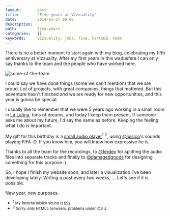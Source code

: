 ```yaml
---
layout:       post
title:        "Five years at Vizzuality"
date:         2014-01-27 09:00
description:  
path:         five-years
categories:   []
keywords:     vizzuality, jobs, five, CartoDB, team
---
```


<div class="BlogPost-columns">
  <p>There is no a better moment to start again with my blog, celebrating my fifth anniversary
  at Vizzuality. After my first years in this wadusfera I can only say thanks to the team and
  the people who have worked here.</p>
  <img class="BlogPost-contentImage" title="some-of-the-team" alt="some-of-the-team" src="/img/posts/five-years-vizzuality/ha.jpg" />
  <p>I could say we have done things (some we can't mention) that we are proud. Lot of projects,
  with great companies, things that mattered. But this adventure hasn't finished and we are ready
  for new opportunities, and this year is gonna be special.</p>
  <p>I usually like to remember that we were 5 years ago working in a small room in
  <a href="https://maps.google.com/?q=calle%20angosta%20de%20los%20mancebos,%20madrid">La Latina</a>,
  tons of dreams, and today I keep them present. If someone asks me about my future, I'd say the same as
  before. Keeping the feeling what I do is important.</p>
  <p>My gift for this birthday is a <a href="http://xavij.am/luisoundsystem">small audio player</a><sup>1</sup>
  <sup>2</sup>, using <a href="http://twitter.com/luisico">@luisico</a>'s sounds playing FIFA :D. If you know
  him, you will know how expressive he is.</p>
  <p>Thanks to all the team for the recordings, to <a href="http://twitter.com/ferdev">@ferdev</a> for
  splitting the audio files into separate tracks and finally to <a href="http://twitter.com/damagedgoods">@damagedgoods</a>
  for designing something for this purpose :).</p>
  <p>So, I hope I finish my website soon, and later a visualization I've been developing lately.
  Writing a post every two weeks, ... Let's see if it is possible.</p>
  <p>New year, new purposes.</p>
  <ul class="BlogPost-contentList BlogPost--margin">
    <li class="BlogPost-contentListItem">
      <small><sup>1</sup> My favorite luisico sound is <a href="http://xavij.am/luisoundsystem/#/claclaclaclaclaclacla">this</a>.</small>
    </li>
    <li class="BlogPost-contentListItem">
      <small><sup>2</sup> Sorry, only HTML5 browsers, problems under iOS :(.</small>
    </li>
  </ul>
</div>
